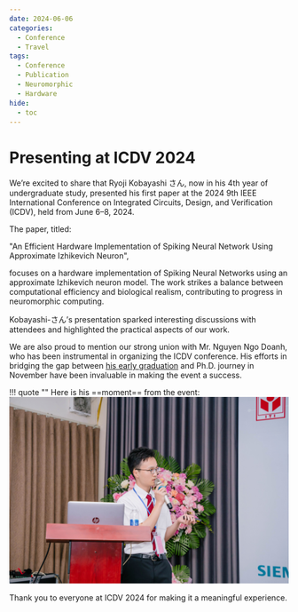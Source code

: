 ```yaml
---
date: 2024-06-06
categories:
  - Conference
  - Travel
tags:
  - Conference
  - Publication
  - Neuromorphic
  - Hardware
hide:
  - toc
---
```


# Presenting at ICDV 2024

We’re excited to share that Ryoji Kobayashi さん, now in his 4th year of undergraduate study, presented his first paper at the 2024 9th IEEE International Conference on Integrated Circuits, Design, and Verification (ICDV), held from June 6–8, 2024.
<!-- more -->

The paper, titled:

"An Efficient Hardware Implementation of Spiking Neural Network Using Approximate Izhikevich Neuron",

focuses on a hardware implementation of Spiking Neural Networks using an approximate Izhikevich neuron model. The work strikes a balance between computational efficiency and biological realism, contributing to progress in neuromorphic computing.

Kobayashi-さん’s presentation sparked interesting discussions with attendees and highlighted the practical aspects of our work.

We are also proud to mention our strong union with Mr. Nguyen Ngo Doanh, who has been instrumental in organizing the ICDV conference. His efforts in bridging the gap between [his early graduation](2024-03-15_Graduation.md) and Ph.D. journey in November have been invaluable in making the event a success.


!!! quote ""
    Here is his ==moment== from the event:
    ![Kobayashi at ICDV](imgs/2024/05/ICDV2.jpg)  

Thank you to everyone at ICDV 2024 for making it a meaningful experience.

